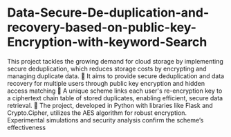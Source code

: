 # Data-Secure-De-duplication-and-recovery-based-on-public-key-Encryption-with-keyword-Search
This project tackles the growing demand for cloud storage by implementing secure deduplication, which 
reduces storage costs by encrypting and managing duplicate data. 
 It aims to provide secure deduplication and data recovery for multiple users through public key encryption 
and hidden access matching 
 A unique scheme links each user's re-encryption key to a ciphertext chain table of stored duplicates, 
enabling efficient, secure data retrieval. 
 The project, developed in Python with libraries like Flask and Crypto.Cipher, utilizes the AES algorithm 
for robust encryption. Experimental simulations and security analysis confirm the scheme’s effectiveness

